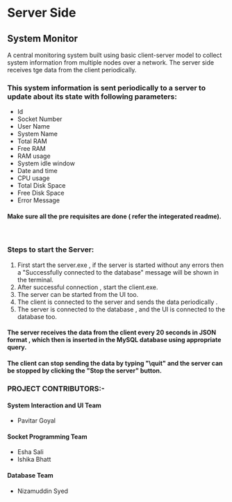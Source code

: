 # Server Side

## System Monitor
A central monitoring system built using basic client-server model to collect system information from multiple nodes over a network. The server side receives tge data from the client periodically.


### This system information is sent periodically to a server to update about its state with following parameters:
* Id
* Socket Number
* User Name
* System Name
* Total RAM
* Free RAM
* RAM usage
* System idle window
* Date and time
* CPU usage
* Total Disk Space
* Free Disk Space
* Error Message

#### Make sure all the pre requisites are done ( refer the integerated readme).
     
### Steps to start the Server:
1. First start the server.exe , if the server is started without any errors then a "Successfully connected to the database" message will be shown in the terminal.
2. After successful connection , start the client.exe.
3. The server can be started from the UI too.
4. The client is connected to the server and sends the data periodically .
5. The server is connected to the database , and the UI is connected to the database too.



#### The server receives the data from the client every 20 seconds in JSON format , which then is inserted in the MySQL database using appropriate query.
#### The client can stop sending the data by typing "\quit" and the server can be stopped by clicking the "Stop the server" button.



### PROJECT CONTRIBUTORS:-
#### System Interaction and UI Team
* Pavitar Goyal
#### Socket Programming Team
* Esha Sali
* Ishika Bhatt
#### Database Team
* Nizamuddin Syed
